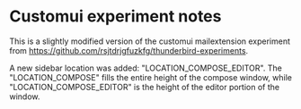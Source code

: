 # Customui experiment notes

This is a slightly modified version of the customui mailextension experiment
from https://github.com/rsjtdrjgfuzkfg/thunderbird-experiments.

A new sidebar location was added: "LOCATION_COMPOSE_EDITOR". The 
"LOCATION_COMPOSE" fills the entire height of the compose window, while
"LOCATION_COMPOSE_EDITOR" is the height of the editor portion of the
window.

